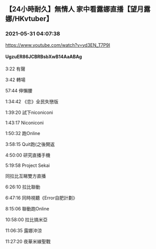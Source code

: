## 【24小時耐久】無情人 家中看露娜直播【望月露娜/HKvtuber】
### 2021-05-31 04:07:38
https://www.youtube.com/watch?v=yd3EN_T7P9I
#### UgzuER86JCBRBsbXwB14AaABAg
3:22 有聲

3:42 轉場

57:44 伸懶腰

1:34:42 《恋》全民失戀版

1:39:20 試下niconiconi

1:43:17 Niconiconi

1:50:32 跑Online

3:58:15 Quit跑(之後開返

4:50:00 研究直播手機

5:19:58 Project Sekai

同拉比互睇雙方直播

6:26:10 拉比聯動

6:47:16 同時視聽《Error自肥計劃》

8:15:06 聯動跑Online

10:58:00 拉比搞米亞

11:06:35 露娜沖涼

11:27:20 夜華米線聖戰

